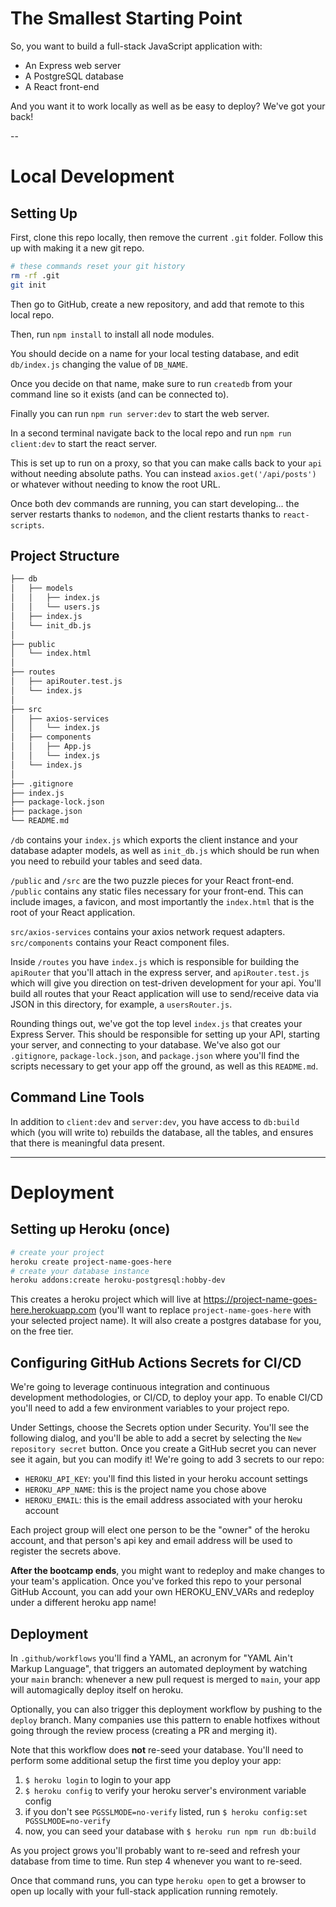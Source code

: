 # The Smallest Starting Point

So, you want to build a full-stack JavaScript application with:

- An Express web server
- A PostgreSQL database
- A React front-end

And you want it to work locally as well as be easy to deploy? We've got your back!

--

# Local Development

## Setting Up

First, clone this repo locally, then remove the current `.git` folder. Follow this up with making it a new git repo.

```bash
# these commands reset your git history
rm -rf .git
git init
```

Then go to GitHub, create a new repository, and add that remote to this local repo.

Then, run `npm install` to install all node modules.

You should decide on a name for your local testing database, and edit `db/index.js` changing the value of `DB_NAME`.

Once you decide on that name, make sure to run `createdb` from your command line so it exists (and can be connected to).

Finally you can run `npm run server:dev` to start the web server.

In a second terminal navigate back to the local repo and run `npm run client:dev` to start the react server.

This is set up to run on a proxy, so that you can make calls back to your `api` without needing absolute paths. You can instead `axios.get('/api/posts')` or whatever without needing to know the root URL.

Once both dev commands are running, you can start developing... the server restarts thanks to `nodemon`, and the client restarts thanks to `react-scripts`.

## Project Structure

```bash
├── db
│   ├── models
│   │   ├── index.js
│   │   └── users.js
│   ├── index.js
│   └── init_db.js
│
├── public
│   └── index.html
│
├── routes
│   ├── apiRouter.test.js
│   └── index.js
│
├── src
│   ├── axios-services
│   │   └── index.js
│   ├── components
│   │   ├── App.js
│   │   └── index.js
│   └── index.js
│
├── .gitignore
├── index.js
├── package-lock.json
├── package.json
└── README.md
```

`/db` contains your `index.js` which exports the client instance and your database adapter models, as well as `init_db.js` which should be run when you need to rebuild your tables and seed data.

`/public` and `/src` are the two puzzle pieces for your React front-end. `/public` contains any static files necessary for your front-end. This can include images, a favicon, and most importantly the `index.html` that is the root of your React application.

`src/axios-services` contains your axios network request adapters. `src/components` contains your React component files.

Inside `/routes` you have `index.js` which is responsible for building the `apiRouter` that you'll attach in the express server, and `apiRouter.test.js` which will give you direction on test-driven development for your api. You'll build all routes that your React application will use to send/receive data via JSON in this directory, for example, a `usersRouter.js`.

Rounding things out, we've got the top level `index.js` that creates your Express Server. This should be responsible for setting up your API, starting your server, and connecting to your database. We've also got our `.gitignore`, `package-lock.json`, and `package.json` where you'll find the scripts necessary to get your app off the ground, as well as this `README.md`.

## Command Line Tools

In addition to `client:dev` and `server:dev`, you have access to `db:build` which (you will write to) rebuilds the database, all the tables, and ensures that there is meaningful data present.

---

# Deployment

## Setting up Heroku (once)

```bash
# create your project
heroku create project-name-goes-here
# create your database instance
heroku addons:create heroku-postgresql:hobby-dev
```

This creates a heroku project which will live at https://project-name-goes-here.herokuapp.com (you'll want to replace `project-name-goes-here` with your selected project name). It will also create a postgres database for you, on the free tier.

## Configuring GitHub Actions Secrets for CI/CD

We're going to leverage continuous integration and continuous development methodologies, or CI/CD, to deploy your app. To enable CI/CD you'll need to add a few environment variables to your project repo.

Under Settings, choose the Secrets option under Security. You'll see the following dialog, and you'll be able to add a secret by selecting the `New repository secret` button. Once you create a GitHub secret you can never see it again, but you can modify it! We're going to add 3 secrets to our repo:

- `HEROKU_API_KEY`: you'll find this listed in your heroku account settings
- `HEROKU_APP_NAME`: this is the project name you chose above
- `HEROKU_EMAIL`: this is the email address associated with your heroku account

Each project group will elect one person to be the "owner" of the heroku account, and that person's api key and email address will be used to register the secrets above.

**After the bootcamp ends**, you might want to redeploy and make changes to your team's application. Once you've forked this repo to your personal GitHub Account, you can add your own HEROKU_ENV_VARs and redeploy under a different heroku app name!

## Deployment

In `.github/workflows` you'll find a YAML, an acronym for "YAML Ain't Markup Language", that triggers an automated deployment by watching your `main` branch: whenever a new pull request is merged to `main`, your app will automagically deploy itself on heroku.

Optionally, you can also trigger this deployment workflow by pushing to the `deploy` branch. Many companies use this pattern to enable hotfixes without going through the review process (creating a PR and merging it).

Note that this workflow does **not** re-seed your database. You'll need to perform some additional setup the first time you deploy your app:

1. `$ heroku login` to login to your app
2. `$ heroku config` to verify your heroku server's environment variable config
3. if you don't see `PGSSLMODE=no-verify` listed, run `$ heroku config:set PGSSLMODE=no-verify`
4. now, you can seed your database with `$ heroku run npm run db:build`

As you project grows you'll probably want to re-seed and refresh your database from time to time. Run step 4 whenever you want to re-seed.

Once that command runs, you can type `heroku open` to get a browser to open up locally with your full-stack application running remotely.
